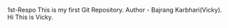 1st-Respo
This is my first Git Repository.
Author - Bajrang Karbhari(Vicky).
<br>Hi This is Vicky.

